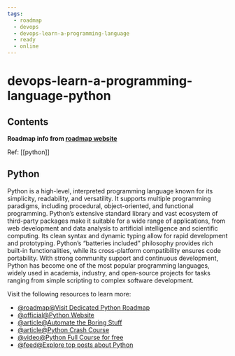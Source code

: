 ```yaml
---
tags:
  - roadmap
  - devops
  - devops-learn-a-programming-language
  - ready
  - online
---
```


# devops-learn-a-programming-language-python

## Contents

__Roadmap info from [roadmap website](https://roadmap.sh/devops/python@TwVfCYMS9jSaJ6UyYmC-K)__

Ref: [[python]]

## Python

Python is a high-level, interpreted programming language known for its simplicity, readability, and versatility. It supports multiple programming paradigms, including procedural, object-oriented, and functional programming. Python’s extensive standard library and vast ecosystem of third-party packages make it suitable for a wide range of applications, from web development and data analysis to artificial intelligence and scientific computing. Its clean syntax and dynamic typing allow for rapid development and prototyping. Python’s “batteries included” philosophy provides rich built-in functionalities, while its cross-platform compatibility ensures code portability. With strong community support and continuous development, Python has become one of the most popular programming languages, widely used in academia, industry, and open-source projects for tasks ranging from simple scripting to complex software development.

Visit the following resources to learn more:

* [@roadmap@Visit Dedicated Python Roadmap](https://roadmap.sh/python)
* [@official@Python Website](https://www.python.org/)
* [@article@Automate the Boring Stuff](https://automatetheboringstuff.com/)
* [@article@Python Crash Course](https://ehmatthes.github.io/pcc/)
* [@video@Python Full Course for free](https://www.youtube.com/watch?v=ix9cRaBkVe0)
* [@feed@Explore top posts about Python](https://app.daily.dev/tags/python?ref=roadmapsh)
